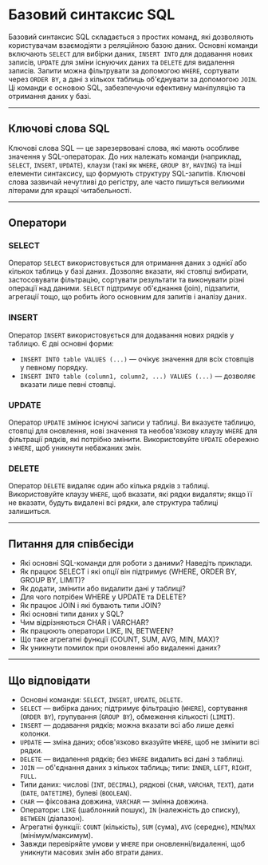 # Базовий синтаксис SQL

Базовий синтаксис SQL складається з простих команд, які дозволяють користувачам взаємодіяти з реляційною базою даних. Основні команди включають `SELECT` для вибірки даних, `INSERT INTO` для додавання нових записів, `UPDATE` для зміни існуючих даних та `DELETE` для видалення записів. Запити можна фільтрувати за допомогою `WHERE`, сортувати через `ORDER BY`, а дані з кількох таблиць об'єднувати за допомогою `JOIN`. Ці команди є основою SQL, забезпечуючи ефективну маніпуляцію та отримання даних у базі.

---

## Ключові слова SQL

Ключові слова SQL — це зарезервовані слова, які мають особливе значення у SQL-операторах. До них належать команди (наприклад, `SELECT`, `INSERT`, `UPDATE`), клаузи (такі як `WHERE`, `GROUP BY`, `HAVING`) та інші елементи синтаксису, що формують структуру SQL-запитів. Ключові слова зазвичай нечутливі до регістру, але часто пишуться великими літерами для кращої читабельності.

---

## Оператори

### SELECT

Оператор `SELECT` використовується для отримання даних з однієї або кількох таблиць у базі даних. Дозволяє вказати, які стовпці вибирати, застосовувати фільтрацію, сортувати результати та виконувати різні операції над даними. `SELECT` підтримує об'єднання (join), підзапити, агрегації тощо, що робить його основним для запитів і аналізу даних.

### INSERT

Оператор `INSERT` використовується для додавання нових рядків у таблицю. Є дві основні форми:

- `INSERT INTO table VALUES (...)` — очікує значення для всіх стовпців у певному порядку.
- `INSERT INTO table (column1, column2, ...) VALUES (...)` — дозволяє вказати лише певні стовпці.

### UPDATE

Оператор `UPDATE` змінює існуючі записи у таблиці. Ви вказуєте таблицю, стовпці для оновлення, нові значення та необов'язкову клаузу `WHERE` для фільтрації рядків, які потрібно змінити. Використовуйте `UPDATE` обережно з `WHERE`, щоб уникнути небажаних змін.

### DELETE

Оператор `DELETE` видаляє один або кілька рядків з таблиці. Використовуйте клаузу `WHERE`, щоб вказати, які рядки видаляти; якщо її не вказати, будуть видалені всі рядки, але структура таблиці залишиться.

---

## Питання для співбесіди

- Які основні SQL-команди для роботи з даними? Наведіть приклади.
- Як працює SELECT і які опції він підтримує (WHERE, ORDER BY, GROUP BY, LIMIT)?
- Як додати, змінити або видалити дані у таблиці?
- Для чого потрібен WHERE у UPDATE та DELETE?
- Як працює JOIN і які бувають типи JOIN?
- Які основні типи даних у SQL?
- Чим відрізняються CHAR і VARCHAR?
- Як працюють оператори LIKE, IN, BETWEEN?
- Що таке агрегатні функції (COUNT, SUM, AVG, MIN, MAX)?
- Як уникнути помилок при оновленні або видаленні даних?

---

## Що відповідати

- Основні команди: `SELECT`, `INSERT`, `UPDATE`, `DELETE`.
- `SELECT` — вибірка даних; підтримує фільтрацію (`WHERE`), сортування (`ORDER BY`), групування (`GROUP BY`), обмеження кількості (`LIMIT`).
- `INSERT` — додавання рядків; можна вказати всі або лише деякі колонки.
- `UPDATE` — зміна даних; обов'язково вказуйте `WHERE`, щоб не змінити всі рядки.
- `DELETE` — видалення рядків; без `WHERE` видалить всі дані з таблиці.
- `JOIN` — об'єднання даних з кількох таблиць; типи: `INNER`, `LEFT`, `RIGHT`, `FULL`.
- Типи даних: числові (`INT`, `DECIMAL`), рядкові (`CHAR`, `VARCHAR`, `TEXT`), дати (`DATE`, `DATETIME`), булеві (`BOOLEAN`).
- `CHAR` — фіксована довжина, `VARCHAR` — змінна довжина.
- Оператори: `LIKE` (шаблонний пошук), `IN` (належність до списку), `BETWEEN` (діапазон).
- Агрегатні функції: `COUNT` (кількість), `SUM` (сума), `AVG` (середнє), `MIN`/`MAX` (мінімум/максимум).
- Завжди перевіряйте умови у `WHERE` при оновленні/видаленні, щоб уникнути масових змін або втрати даних.
